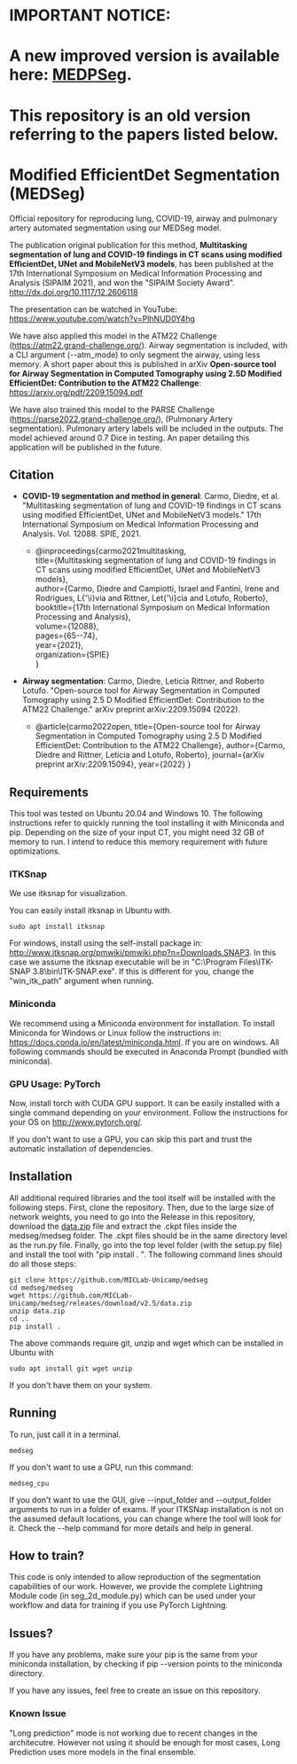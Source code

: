 # IMPORTANT NOTICE: 
# A new improved version is available here: [MEDPSeg](https://github.com/MICLab-Unicamp/medpseg). 
# This repository is an old version referring to the papers listed below.

# Modified EfficientDet Segmentation (MEDSeg)
Official repository for reproducing lung, COVID-19, airway and pulmonary artery automated segmentation using our MEDSeg model.

The publication original publication for this method, **Multitasking segmentation of lung and COVID-19 findings in CT scans using modified EfficientDet, UNet and MobileNetV3 models**, has been published at the 17th International Symposium on Medical Information Processing and Analysis (SIPAIM 2021), and won the "SIPAIM Society Award".
http://dx.doi.org/10.1117/12.2606118

The presentation can be watched in YouTube:
https://www.youtube.com/watch?v=PlhNUD0Y4hg

We have also applied this model in the ATM22 Challenge (https://atm22.grand-challenge.org/). Airway segmentation is included, with a CLI argument (--atm_mode) to only segment the airway, using less memory. A short paper about this is published in arXiv **Open-source tool for Airway Segmentation in
Computed Tomography using 2.5D Modified EfficientDet: Contribution to the ATM22 Challenge**: https://arxiv.org/pdf/2209.15094.pdf

We have also trained this model to the PARSE Challenge (https://parse2022.grand-challenge.org/), (Pulmonary Artery segmentation). Pulmonary artery labels will be included in the outputs. The model achieved around 0.7 Dice in testing. An paper detailing this application will be published in the future. 

## Citation
* **COVID-19 segmentation and method in general**: Carmo, Diedre, et al. "Multitasking segmentation of lung and COVID-19 findings in CT scans using modified EfficientDet, UNet and MobileNetV3 models." 17th International Symposium on Medical Information Processing and Analysis. Vol. 12088. SPIE, 2021.

    * @inproceedings{carmo2021multitasking,\
  title={Multitasking segmentation of lung and COVID-19 findings in CT scans using modified EfficientDet, UNet and MobileNetV3 models},\
  author={Carmo, Diedre and Campiotti, Israel and Fantini, Irene and Rodrigues, L{\'\i}via and Rittner, Let{\'\i}cia and Lotufo, Roberto},\
  booktitle={17th International Symposium on Medical Information Processing and Analysis},\
  volume={12088},\
  pages={65--74},\
  year={2021},\
  organization={SPIE}\
}

* **Airway segmentation**: Carmo, Diedre, Leticia Rittner, and Roberto Lotufo. "Open-source tool for Airway Segmentation in Computed Tomography using 2.5 D Modified EfficientDet: Contribution to the ATM22 Challenge." arXiv preprint arXiv:2209.15094 (2022).

    * @article{carmo2022open,
  title={Open-source tool for Airway Segmentation in Computed Tomography using 2.5 D Modified EfficientDet: Contribution to the ATM22 Challenge},
  author={Carmo, Diedre and Rittner, Leticia and Lotufo, Roberto},
  journal={arXiv preprint arXiv:2209.15094},
  year={2022}
}


## Requirements

This tool was tested on Ubuntu 20.04 and Windows 10. The following instructions refer to quickly running the tool installing it with Miniconda and pip. Depending on the size of your input CT, you might need 32 GB of memory to run. I intend to reduce this memory requirement with future optimizations.

### ITKSnap

We use itksnap for visualization. 

You can easily install itksnap in Ubuntu with.

    sudo apt install itksnap

For windows, install using the self-install package in: http://www.itksnap.org/pmwiki/pmwiki.php?n=Downloads.SNAP3. In this case we assume the itksnap executable will be in "C:\\Program Files\\ITK-SNAP 3.8\\bin\\ITK-SNAP.exe". If this is different for you, change the "win_itk_path" argument when running.

### Miniconda

We recommend using a Miniconda environment for installation. To install Miniconda for Windows or Linux follow the instructions in: https://docs.conda.io/en/latest/miniconda.html. If you are on windows. All following commands should be executed in Anaconda Prompt (bundled with miniconda).

### GPU Usage: PyTorch

Now, install torch with CUDA GPU support. It can be easily installed with a single command depending on your environment. 
Follow the instructions for your OS on http://www.pytorch.org/. 

If you don't want to use a GPU, you can skip this part and trust the automatic installation of dependencies.

## Installation

All additional required libraries and the tool itself will be installed with the following steps. First, clone the repository. Then, due to the large size of network weights, you need to go into the Release in this repository, download the [data.zip](https://github.com/MICLab-Unicamp/medseg/releases/download/v2.5/data.zip) file and extract the .ckpt files inside the medseg/medseg folder. The .ckpt files should be in the same directory level as the run.py file. Finally, go into the top level folder (with the setup.py file) and install the tool with "pip install . ". The following command lines should do all those steps:

    git clone https://github.com/MICLab-Unicamp/medseg
    cd medseg/medseg
    wget https://github.com/MICLab-Unicamp/medseg/releases/download/v2.5/data.zip
    unzip data.zip
    cd ..
    pip install .
    
The above commands require git, unzip and wget which can be installed in Ubuntu with 

    sudo apt install git wget unzip

If you don't have them on your system.

## Running 

To run, just call it in a terminal.

    medseg

If you don't want to use a GPU, run this command:

    medseg_cpu

If you don't want to use the GUI, give --input_folder and --output_folder arguments to run in a folder of exams. If your ITKSNap installation is not on the assumed default locations, you can change where the tool will look for it. Check the --help command for more details and help in general.

## How to train?

This code is only intended to allow reproduction of the segmentation capabilities of our work. 
However, we provide the complete Lightning Module code (in seg_2d_module.py) which can be used under your workflow and data for training if you use PyTorch Lightning.

## Issues?

If you have any problems, make sure your pip is the same from your miniconda installation,
by checking if pip --version points to the miniconda directory.

If you have any issues, feel free to create an issue on this repository.

### Known Issue

"Long prediction" mode is not working due to recent changes in the architecutre. However not using it should be enough for most cases, Long Prediction uses more models in the final ensemble. 
